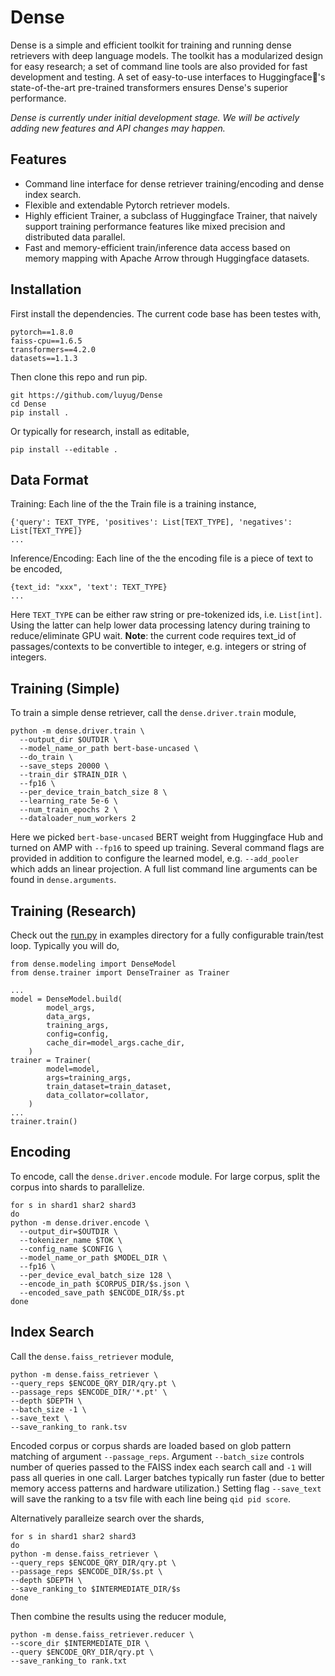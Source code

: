 # Dense
Dense is a simple and efficient toolkit for training and running dense retrievers with deep language models. The toolkit has a modularized design for easy research; a set of command line tools are also provided for fast development and testing. A set of easy-to-use interfaces to Huggingface🤗's state-of-the-art pre-trained transformers ensures Dense's superior performance.

*Dense is currently under initial development stage. We will be actively adding new features and API changes may happen.*

## Features
- Command line interface for dense retriever training/encoding and dense index search.
- Flexible and extendable Pytorch retriever models. 
- Highly efficient Trainer, a subclass of  Huggingface Trainer, that naively support training performance features like mixed precision and distributed data parallel.
- Fast and memory-efficient train/inference data access based on memory mapping with Apache Arrow through Huggingface datasets.

## Installation
First install the dependencies. The current code base has been testes with,
```
pytorch==1.8.0  
faiss-cpu==1.6.5  
transformers==4.2.0  
datasets==1.1.3
```
Then clone this repo and run pip.
```
git https://github.com/luyug/Dense
cd Dense
pip install .
```
Or typically for research, install as editable,
```
pip install --editable .
```

## Data Format
Training: Each line of the the Train file is a training instance,
```
{'query': TEXT_TYPE, 'positives': List[TEXT_TYPE], 'negatives': List[TEXT_TYPE]}
...
```
Inference/Encoding: Each line of the the encoding file is a piece of text to be encoded,
```
{text_id: "xxx", 'text': TEXT_TYPE}
...
```
Here `TEXT_TYPE` can be either raw string or pre-tokenized ids, i.e. `List[int]`. Using the latter can help lower data processing latency during training to reduce/eliminate GPU wait. **Note**: the current code requires text_id of passages/contexts to be convertible to integer, e.g. integers or string of integers.

## Training (Simple)
To train a simple dense retriever, call the `dense.driver.train` module,
```
python -m dense.driver.train \  
  --output_dir $OUTDIR \  
  --model_name_or_path bert-base-uncased \  
  --do_train \  
  --save_steps 20000 \  
  --train_dir $TRAIN_DIR \
  --fp16 \  
  --per_device_train_batch_size 8 \  
  --learning_rate 5e-6 \  
  --num_train_epochs 2 \  
  --dataloader_num_workers 2
```
Here we picked `bert-base-uncased` BERT weight from Huggingface Hub and turned on AMP with `--fp16` to speed up training. Several command flags are provided in addition to configure the learned model, e.g. `--add_pooler` which adds an linear projection. A full list command line arguments can be found in `dense.arguments`.

## Training (Research)
Check out the [run.py](examples/run.py) in examples directory for a fully configurable train/test loop. Typically you will do,
```
from dense.modeling import DenseModel
from dense.trainer import DenseTrainer as Trainer

...
model = DenseModel.build(
        model_args,
        data_args,
        training_args,
        config=config,
        cache_dir=model_args.cache_dir,
    )
trainer = Trainer(
        model=model,
        args=training_args,
        train_dataset=train_dataset,
        data_collator=collator,
    )
...
trainer.train()
```


## Encoding
To encode, call the `dense.driver.encode` module. For large corpus, split the corpus into shards to parallelize.
```
for s in shard1 shar2 shard3
do
python -m dense.driver.encode \  
  --output_dir=$OUTDIR \  
  --tokenizer_name $TOK \  
  --config_name $CONFIG \  
  --model_name_or_path $MODEL_DIR \  
  --fp16 \  
  --per_device_eval_batch_size 128 \  
  --encode_in_path $CORPUS_DIR/$s.json \  
  --encoded_save_path $ENCODE_DIR/$s.pt
done
```
## Index Search
Call the `dense.faiss_retriever` module,
```
python -m dense.faiss_retriever \  
--query_reps $ENCODE_QRY_DIR/qry.pt \  
--passage_reps $ENCODE_DIR/'*.pt' \  
--depth $DEPTH \
--batch_size -1 \
--save_text \
--save_ranking_to rank.tsv
```
Encoded corpus or corpus shards are loaded based on glob pattern matching of argument `--passage_reps`. Argument `--batch_size` controls number of queries passed to the FAISS index each search call and `-1` will pass all queries in one call. Larger batches typically run faster (due to better memory access patterns and hardware utilization.) Setting flag `--save_text` will save the ranking to a tsv file with each line being `qid pid score`.

Alternatively paralleize search over the shards,
```
for s in shard1 shar2 shard3
do
python -m dense.faiss_retriever \  
--query_reps $ENCODE_QRY_DIR/qry.pt \  
--passage_reps $ENCODE_DIR/$s.pt \  
--depth $DEPTH \  
--save_ranking_to $INTERMEDIATE_DIR/$s
done
```
Then combine the results using the reducer module,
```
python -m dense.faiss_retriever.reducer \  
--score_dir $INTERMEDIATE_DIR \  
--query $ENCODE_QRY_DIR/qry.pt \  
--save_ranking_to rank.txt  
```
